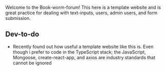 Welcome to the Book-worm-forum!
This here is a template website and is great practice for dealing with text-inputs, users, admin users, and form submission.

## Dev-to-do
- Recently found out how useful a template website like this is. Even though i prefer to code in the TypeScript stack; the
JavaScript, Mongoose, create-react-app, and axios are industry standards that cannot be ignored
